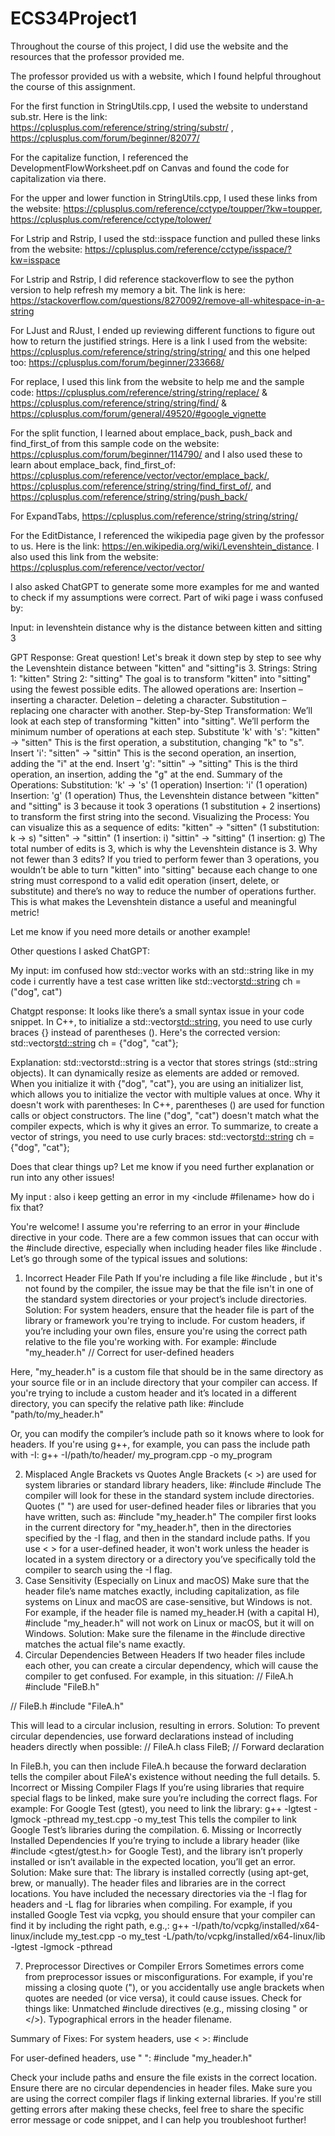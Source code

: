 # ECS34Project1

Throughout the course of this project, I did use the website and the resources that the professor provided me. 



The professor provided us with a website, which I found helpful throughout the course of this assignment. 

For the first function in StringUtils.cpp, I used the website to understand sub.str. Here is the link: https://cplusplus.com/reference/string/string/substr/ , https://cplusplus.com/forum/beginner/82077/

For the capitalize function, I referenced the DevelopmentFlowWorksheet.pdf on Canvas and found the code for capitalization via there. 

For the upper and lower function in StringUtils.cpp, I used these links from the website: https://cplusplus.com/reference/cctype/toupper/?kw=toupper, https://cplusplus.com/reference/cctype/tolower/

For Lstrip and Rstrip, I used the std::isspace function and pulled these links from the website: https://cplusplus.com/reference/cctype/isspace/?kw=isspace

For Lstrip and Rstrip, I did reference stackoverflow to see the python version to help refresh my memory a bit. The link is here: https://stackoverflow.com/questions/8270092/remove-all-whitespace-in-a-string


For LJust and RJust, I ended up reviewing different functions to figure out how to return the justified strings. Here is a link I used from the website: https://cplusplus.com/reference/string/string/string/ and this one helped too: https://cplusplus.com/forum/beginner/233668/

For replace, I used this link from the website to help me and the sample code: https://cplusplus.com/reference/string/string/replace/ & https://cplusplus.com/reference/string/string/find/ & https://cplusplus.com/forum/general/49520/#google_vignette

For the split function, I learned about emplace_back, push_back and find_first_of from this sample code on the website: https://cplusplus.com/forum/beginner/114790/ and I also used these to learn about emplace_back, find_first_of: https://cplusplus.com/reference/vector/vector/emplace_back/, https://cplusplus.com/reference/string/string/find_first_of/, and https://cplusplus.com/reference/string/string/push_back/

For ExpandTabs, https://cplusplus.com/reference/string/string/string/


For the EditDistance, I referenced the wikipedia page given by the professor to us. Here is the link: https://en.wikipedia.org/wiki/Levenshtein_distance. I also used this link from the website: https://cplusplus.com/reference/vector/vector/



I also asked ChatGPT to generate some more examples for me and wanted to check if my assumptions were correct. 
Part of wiki page i wass confused by: 


Input: in levenshtein distance why is the distance between kitten and sitting 3

GPT Response: Great question! Let's break it down step by step to see why the Levenshtein distance between "kitten" and "sitting"is 3.
Strings:
String 1: "kitten"
String 2: "sitting"
The goal is to transform "kitten" into "sitting" using the fewest possible edits. The allowed operations are:
Insertion – inserting a character.
Deletion – deleting a character.
Substitution – replacing one character with another.
Step-by-Step Transformation:
We’ll look at each step of transforming "kitten" into "sitting". We’ll perform the minimum number of operations at each step.
Substitute 'k' with 's':
"kitten" → "sitten"
This is the first operation, a substitution, changing "k" to "s".
Insert 'i':
"sitten" → "sittin"
This is the second operation, an insertion, adding the "i" at the end.
Insert 'g':
"sittin" → "sitting"
This is the third operation, an insertion, adding the "g" at the end.
Summary of the Operations:
Substitution: 'k' → 's' (1 operation)
Insertion: 'i' (1 operation)
Insertion: 'g' (1 operation)
Thus, the Levenshtein distance between "kitten" and "sitting" is 3 because it took 3 operations (1 substitution + 2 insertions) to transform the first string into the second.
Visualizing the Process:
You can visualize this as a sequence of edits:
"kitten" → "sitten" (1 substitution: k → s)
"sitten" → "sittin" (1 insertion: i)
"sittin" → "sitting" (1 insertion: g)
The total number of edits is 3, which is why the Levenshtein distance is 3.
Why not fewer than 3 edits?
If you tried to perform fewer than 3 operations, you wouldn’t be able to turn "kitten" into "sitting" because each change to one string must correspond to a valid edit operation (insert, delete, or substitute) and there’s no way to reduce the number of operations further. This is what makes the Levenshtein distance a useful and meaningful metric!

Let me know if you need more details or another example!




Other questions I asked ChatGPT: 

My input: im confused how std::vector works with an std::string like in my code i currently have a test case written like std::vector<std::string> ch = ("dog", cat") 

Chatgpt response: It looks like there’s a small syntax issue in your code snippet. In C++, to initialize a std::vector<std::string>, you need to use curly braces {} instead of parentheses ().
Here's the corrected version:
std::vector<std::string> ch = {"dog", "cat"};

Explanation:
std::vectorstd::string is a vector that stores strings (std::string objects). It can dynamically resize as elements are added or removed.
When you initialize it with {"dog", "cat"}, you are using an initializer list, which allows you to initialize the vector with multiple values at once.
Why it doesn't work with parentheses:
In C++, parentheses () are used for function calls or object constructors. The line ("dog", "cat") doesn't match what the compiler expects, which is why it gives an error.
To summarize, to create a vector of strings, you need to use curly braces:
std::vector<std::string> ch = {"dog", "cat"};

Does that clear things up? Let me know if you need further explanation or run into any other issues!





My input : also i keep getting an error in my <include #filename> how do i fix that?

You're welcome! I assume you're referring to an error in your #include directive in your code. There are a few common issues that can occur with the #include directive, especially when including header files like #include <filename>.
Let’s go through some of the typical issues and solutions:
1. Incorrect Header File Path
If you're including a file like #include <filename>, but it's not found by the compiler, the issue may be that the file isn't in one of the standard system directories or your project’s include directories.
Solution:
For system headers, ensure that the header file is part of the library or framework you're trying to include.
For custom headers, if you’re including your own files, ensure you're using the correct path relative to the file you're working with. For example:
#include "my_header.h"  // Correct for user-defined headers

Here, "my_header.h" is a custom file that should be in the same directory as your source file or in an include directory that your compiler can access.
If you're trying to include a custom header and it’s located in a different directory, you can specify the relative path like:
#include "path/to/my_header.h"

Or, you can modify the compiler’s include path so it knows where to look for headers. If you're using g++, for example, you can pass the include path with -I:
g++ -I/path/to/header/ my_program.cpp -o my_program

2. Misplaced Angle Brackets vs Quotes
Angle Brackets (< >) are used for system libraries or standard library headers, like:
#include <iostream>
#include <vector>
The compiler will look for these in the standard system include directories.
Quotes (" ") are used for user-defined header files or libraries that you have written, such as:
#include "my_header.h"
The compiler first looks in the current directory for "my_header.h", then in the directories specified by the -I flag, and then in the standard include paths.
If you use < > for a user-defined header, it won't work unless the header is located in a system directory or a directory you’ve specifically told the compiler to search using the -I flag.
3. Case Sensitivity (Especially on Linux and macOS)
Make sure that the header file’s name matches exactly, including capitalization, as file systems on Linux and macOS are case-sensitive, but Windows is not.
For example, if the header file is named my_header.H (with a capital H), #include "my_header.h" will not work on Linux or macOS, but it will on Windows.
Solution:
Make sure the filename in the #include directive matches the actual file's name exactly.
4. Circular Dependencies Between Headers
If two header files include each other, you can create a circular dependency, which will cause the compiler to get confused.
For example, in this situation:
// FileA.h
#include "FileB.h"

// FileB.h
#include "FileA.h"

This will lead to a circular inclusion, resulting in errors.
Solution:
To prevent circular dependencies, use forward declarations instead of including headers directly when possible:
// FileA.h
class FileB;  // Forward declaration

In FileB.h, you can then include FileA.h because the forward declaration tells the compiler about FileA's existence without needing the full details.
5. Incorrect or Missing Compiler Flags
If you’re using libraries that require special flags to be linked, make sure you’re including the correct flags. For example:
For Google Test (gtest), you need to link the library:
g++ -lgtest -lgmock -pthread my_test.cpp -o my_test
This tells the compiler to link Google Test’s libraries during the compilation.
6. Missing or Incorrectly Installed Dependencies
If you’re trying to include a library header (like #include <gtest/gtest.h> for Google Test), and the library isn’t properly installed or isn’t available in the expected location, you’ll get an error.
Solution:
Make sure that:
The library is installed correctly (using apt-get, brew, or manually).
The header files and libraries are in the correct locations.
You have included the necessary directories via the -I flag for headers and -L flag for libraries when compiling.
For example, if you installed Google Test via vcpkg, you should ensure that your compiler can find it by including the right path, e.g.,:
g++ -I/path/to/vcpkg/installed/x64-linux/include my_test.cpp -o my_test -L/path/to/vcpkg/installed/x64-linux/lib -lgtest -lgmock -pthread


7. Preprocessor Directives or Compiler Errors
Sometimes errors come from preprocessor issues or misconfigurations. For example, if you're missing a closing quote ("), or you accidentally use angle brackets when quotes are needed (or vice versa), it could cause issues.
Check for things like:
Unmatched #include directives (e.g., missing closing " or </>).
Typographical errors in the header filename.

Summary of Fixes:
For system headers, use < >:
#include <iostream>


For user-defined headers, use " ":
#include "my_header.h"


Check your include paths and ensure the file exists in the correct location.
Ensure there are no circular dependencies in header files.
Make sure you are using the correct compiler flags if linking external libraries.
If you're still getting errors after making these checks, feel free to share the specific error message or code snippet, and I can help you troubleshoot further!





